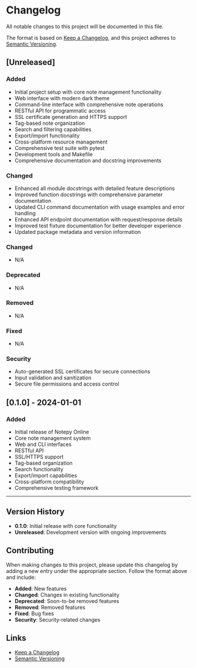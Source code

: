 # Changelog

All notable changes to this project will be documented in this file.

The format is based on [Keep a Changelog](https://keepachangelog.com/en/1.0.0/),
and this project adheres to [Semantic Versioning](https://semver.org/spec/v2.0.0.html).

## [Unreleased]

### Added
- Initial project setup with core note management functionality
- Web interface with modern dark theme
- Command-line interface with comprehensive note operations
- RESTful API for programmatic access
- SSL certificate generation and HTTPS support
- Tag-based note organization
- Search and filtering capabilities
- Export/import functionality
- Cross-platform resource management
- Comprehensive test suite with pytest
- Development tools and Makefile
- Comprehensive documentation and docstring improvements

### Changed
- Enhanced all module docstrings with detailed feature descriptions
- Improved function docstrings with comprehensive parameter documentation
- Updated CLI command documentation with usage examples and error handling
- Enhanced API endpoint documentation with request/response details
- Improved test fixture documentation for better developer experience
- Updated package metadata and version information

### Changed
- N/A

### Deprecated
- N/A

### Removed
- N/A

### Fixed
- N/A

### Security
- Auto-generated SSL certificates for secure connections
- Input validation and sanitization
- Secure file permissions and access control

## [0.1.0] - 2024-01-01

### Added
- Initial release of Notepy Online
- Core note management system
- Web and CLI interfaces
- RESTful API
- SSL/HTTPS support
- Tag-based organization
- Search functionality
- Export/import capabilities
- Cross-platform compatibility
- Comprehensive testing framework

---

## Version History

- **0.1.0**: Initial release with core functionality
- **Unreleased**: Development version with ongoing improvements

## Contributing

When making changes to this project, please update this changelog by adding a new entry under the appropriate section. Follow the format above and include:

- **Added**: New features
- **Changed**: Changes in existing functionality
- **Deprecated**: Soon-to-be removed features
- **Removed**: Removed features
- **Fixed**: Bug fixes
- **Security**: Security-related changes

## Links

- [Keep a Changelog](https://keepachangelog.com/en/1.0.0/)
- [Semantic Versioning](https://semver.org/spec/v2.0.0.html)

